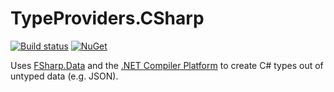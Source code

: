 # TypeProviders.CSharp
[![Build status](https://ci.appveyor.com/api/projects/status/hp8tnw4sdd6kym51?svg=true)](https://ci.appveyor.com/project/JEgger/typeproviders-csharp)
[![NuGet](https://img.shields.io/nuget/v/typeproviders.csharp.buildtimegeneration.svg)](https://www.nuget.org/packages/TypeProviders.CSharp.BuildTimeGeneration/)

Uses [FSharp.Data](http://fsharp.github.io/FSharp.Data/) and the [.NET Compiler Platform](https://github.com/dotnet/roslyn) to create C# types out of untyped data (e.g. JSON).
